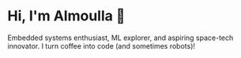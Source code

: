 # Hi, I'm Almoulla 👋 

Embedded systems enthusiast, ML explorer, and aspiring space-tech innovator.  I turn coffee into code (and sometimes robots)! 
